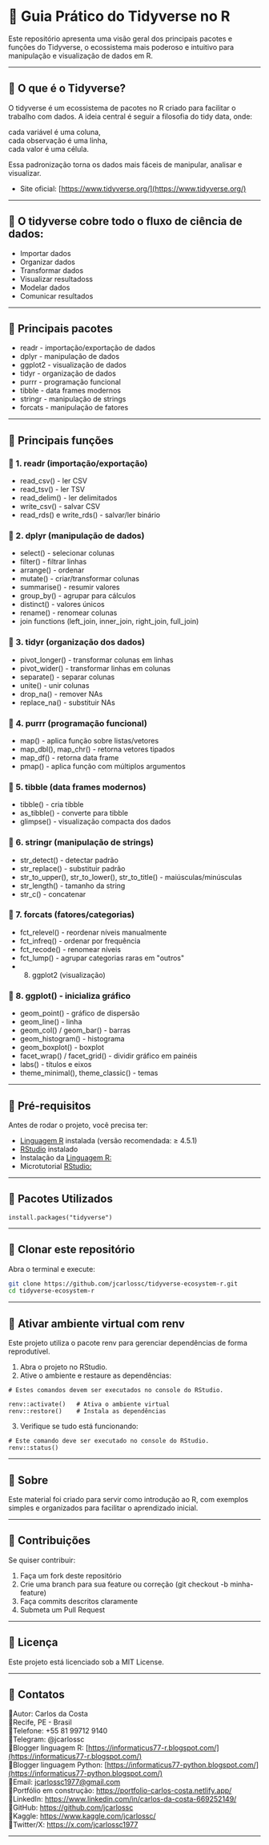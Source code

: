 # 📌 Guia Prático do Tidyverse no R

Este repositório apresenta uma visão geral dos principais pacotes e funções do Tidyverse, o ecossistema mais poderoso e intuitivo para 
manipulação e visualização de dados em R.

---

## 📌 O que é o Tidyverse?

O tidyverse é um ecossistema de pacotes no R criado para facilitar o trabalho com dados. A ideia central é seguir a filosofia do tidy data, onde:

cada variável é uma coluna,<br>
cada observação é uma linha,<br>
cada valor é uma célula.<br>

Essa padronização torna os dados mais fáceis de manipular, analisar e visualizar.

- Site oficial: [https://www.tidyverse.org/](https://www.tidyverse.org/)

---

## 📌 O tidyverse cobre todo o fluxo de ciência de dados:

- Importar dados
- Organizar dados
- Transformar dados
- Visualizar resultadoss
- Modelar dados
- Comunicar resultados

---

## 📌 Principais pacotes

- readr - importação/exportação de dados
- dplyr - manipulação de dados
- ggplot2 - visualização de dados
- tidyr - organização de dados
- purrr - programação funcional
- tibble - data frames modernos
- stringr - manipulação de strings
- forcats - manipulação de fatores

---

## 📌 Principais funções

### 📌 1. readr (importação/exportação)

- read_csv() - ler CSV
- read_tsv() - ler TSV
- read_delim() - ler delimitados
- write_csv() - salvar CSV
- read_rds() e write_rds() - salvar/ler binário

### 📌 2. dplyr (manipulação de dados)

- select() - selecionar colunas
- filter() - filtrar linhas
- arrange() - ordenar
- mutate() - criar/transformar colunas
- summarise() - resumir valores
- group_by() - agrupar para cálculos
- distinct() - valores únicos
- rename() - renomear colunas
- join functions (left_join, inner_join, right_join, full_join)

### 📌 3. tidyr (organização dos dados)

- pivot_longer() - transformar colunas em linhas
- pivot_wider() - transformar linhas em colunas
- separate() - separar colunas
- unite() - unir colunas
- drop_na() - remover NAs
- replace_na() - substituir NAs

### 📌 4. purrr (programação funcional)

- map() - aplica função sobre listas/vetores
- map_dbl(), map_chr() - retorna vetores tipados
- map_df() - retorna data frame
- pmap() - aplica função com múltiplos argumentos

### 📌 5. tibble (data frames modernos)

- tibble() - cria tibble
- as_tibble() - converte para tibble
- glimpse() - visualização compacta dos dados

### 📌 6. stringr (manipulação de strings)

- str_detect() - detectar padrão
- str_replace() - substituir padrão
- str_to_upper(), str_to_lower(), str_to_title() - maiúsculas/minúsculas
- str_length() - tamanho da string
- str_c() - concatenar

### 📌 7. forcats (fatores/categorias)

- fct_relevel() - reordenar níveis manualmente
- fct_infreq() - ordenar por frequência
- fct_recode() - renomear níveis
- fct_lump() - agrupar categorias raras em "outros"
- 8. ggplot2 (visualização)

### 📌 8. ggplot() - inicializa gráfico

- geom_point() - gráfico de dispersão
- geom_line() - linha
- geom_col() / geom_bar() - barras
- geom_histogram() - histograma
- geom_boxplot() - boxplot
- facet_wrap() / facet_grid() - dividir gráfico em painéis
- labs() - títulos e eixos
- theme_minimal(), theme_classic() - temas

---

## 📌 Pré-requisitos
Antes de rodar o projeto, você precisa ter:

* [Linguagem R](https://cran.r-project.org/) instalada (versão recomendada: ≥ 4.5.1)
* [RStudio](https://posit.co/download/rstudio-desktop/) instalado
* Instalação da [Linguagem R:](https://informaticus77-r.blogspot.com/2025/09/blog-post.html)
* Microtutorial [RStudio:](https://informaticus77-r.blogspot.com/2025/09/blog-post_8.html)

---

## 📌 Pacotes Utilizados

```
install.packages("tidyverse")
```

---

## 📌 Clonar este repositório
Abra o terminal e execute:
```bash
git clone https://github.com/jcarlossc/tidyverse-ecosystem-r.git
cd tidyverse-ecosystem-r
```

---

## 📌 Ativar ambiente virtual com renv
Este projeto utiliza o pacote renv para gerenciar dependências de forma reprodutível.
1. Abra o projeto no RStudio.
2. Ative o ambiente e restaure as dependências:
```
# Estes comandos devem ser executados no console do RStudio.

renv::activate()   # Ativa o ambiente virtual
renv::restore()    # Instala as dependências
```
3. Verifique se tudo está funcionando:
```
# Este comando deve ser executado no console do RStudio.
renv::status()
```

---

## 📌 Sobre
Este material foi criado para servir como introdução ao R, com exemplos simples e organizados para facilitar o aprendizado inicial.

---

## 📌 Contribuições
Se quiser contribuir:
1. Faça um fork deste repositório
2. Crie uma branch para sua feature ou correção (git checkout -b minha-feature)
3. Faça commits descritos claramente
4. Submeta um Pull Request

---

## 📌 Licença
Este projeto está licenciado sob a MIT License.

---

## 📌 Contatos
📌Autor: Carlos da Costa<br>
📌Recife, PE - Brasil<br>
📌Telefone: +55 81 99712 9140<br>
📌Telegram: @jcarlossc<br>
📌Blogger linguagem R: [https://informaticus77-r.blogspot.com/](https://informaticus77-r.blogspot.com/)<br>
📌Blogger linguagem Python: [https://informaticus77-python.blogspot.com/](https://informaticus77-python.blogspot.com/)<br>
📌Email: jcarlossc1977@gmail.com<br>
📌Portfólio em construção: https://portfolio-carlos-costa.netlify.app/<br>
📌LinkedIn: https://www.linkedin.com/in/carlos-da-costa-669252149/<br>
📌GitHub: https://github.com/jcarlossc<br>
📌Kaggle: https://www.kaggle.com/jcarlossc/  
📌Twitter/X: https://x.com/jcarlossc1977

---
